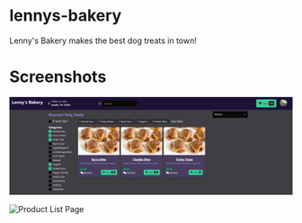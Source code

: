 # lennys-bakery
Lenny's Bakery makes the best dog treats in town!

# Screenshots
![Product filters](screenshots/filters.png)

![Product List Page](screenshots/product-list.png)
